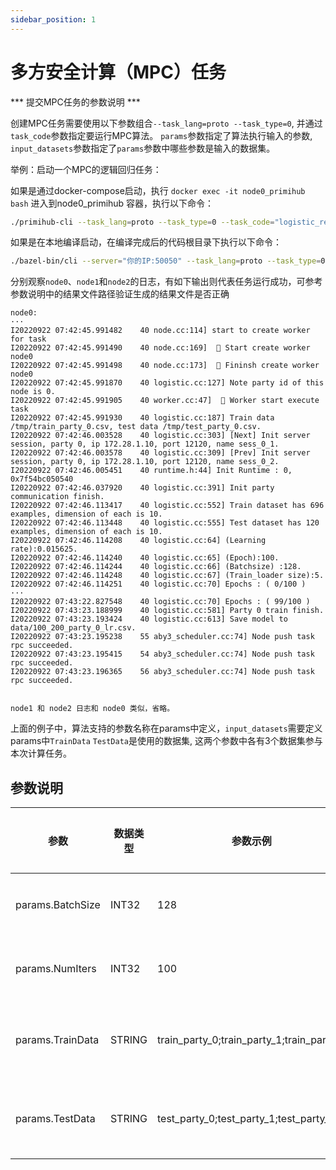 ```yaml
---
sidebar_position: 1
---
```



# 多方安全计算（MPC）任务

*** 提交MPC任务的参数说明 ***

创建MPC任务需要使用以下参数组合`--task_lang=proto --task_type=0`, 并通过`task_code`参数指定要运行MPC算法。
`params`参数指定了算法执行输入的参数, `input_datasets`参数指定了`params`参数中哪些参数是输入的数据集。

举例：启动一个MPC的逻辑回归任务：

如果是通过docker-compose启动，执行 `docker exec -it node0_primihub bash` 进入到node0_primihub 容器，执行以下命令：

```bash
./primihub-cli --task_lang=proto --task_type=0 --task_code="logistic_regression" --params="BatchSize:INT32:0:128,NumIters:INT32:0:100,TrainData:STRING:0:train_party_0;train_party_1;train_party_2,TestData:STRING:0:test_party_0;test_party_1;test_party_2"
```

如果是在本地编译启动，在编译完成后的代码根目录下执行以下命令：

```bash
./bazel-bin/cli --server="你的IP:50050" --task_lang=proto --task_type=0 --task_code="logistic_regression" --params="BatchSize:INT32:0:128,NumIters:INT32:0:100,TrainData:STRING:0:train_party_0;train_party_1;train_party_2,TestData:STRING:0:test_party_0;test_party_1;test_party_2"
```
分别观察`node0`、`node1`和`node2`的日志，有如下输出则代表任务运行成功，可参考参数说明中的结果文件路径验证生成的结果文件是否正确

```
node0:
···
I20220922 07:42:45.991482    40 node.cc:114] start to create worker for task
I20220922 07:42:45.991490    40 node.cc:169]  🤖️ Start create worker node0
I20220922 07:42:45.991498    40 node.cc:173]  🤖️ Fininsh create worker node0
I20220922 07:42:45.991870    40 logistic.cc:127] Note party id of this node is 0.
I20220922 07:42:45.991905    40 worker.cc:47]  🚀 Worker start execute task 
I20220922 07:42:45.991930    40 logistic.cc:187] Train data /tmp/train_party_0.csv, test data /tmp/test_party_0.csv.
I20220922 07:42:46.003528    40 logistic.cc:303] [Next] Init server session, party 0, ip 172.28.1.10, port 12120, name sess_0_1.
I20220922 07:42:46.003578    40 logistic.cc:309] [Prev] Init server session, party 0, ip 172.28.1.10, port 12120, name sess_0_2.
I20220922 07:42:46.005451    40 runtime.h:44] Init Runtime : 0, 0x7f54bc050540
I20220922 07:42:46.037920    40 logistic.cc:391] Init party communication finish.
I20220922 07:42:46.113417    40 logistic.cc:552] Train dataset has 696 examples, dimension of each is 10.
I20220922 07:42:46.113448    40 logistic.cc:555] Test dataset has 120 examples, dimension of each is 10.
I20220922 07:42:46.114208    40 logistic.cc:64] (Learning rate):0.015625.
I20220922 07:42:46.114240    40 logistic.cc:65] (Epoch):100.
I20220922 07:42:46.114244    40 logistic.cc:66] (Batchsize) :128.
I20220922 07:42:46.114248    40 logistic.cc:67] (Train_loader size):5.
I20220922 07:42:46.114251    40 logistic.cc:70] Epochs : ( 0/100 )
···
I20220922 07:43:22.827548    40 logistic.cc:70] Epochs : ( 99/100 )
I20220922 07:43:23.188999    40 logistic.cc:581] Party 0 train finish.
I20220922 07:43:23.193424    40 logistic.cc:613] Save model to data/100_200_party_0_lr.csv.
I20220922 07:43:23.195238    55 aby3_scheduler.cc:74] Node push task rpc succeeded.
I20220922 07:43:23.195415    54 aby3_scheduler.cc:74] Node push task rpc succeeded.
I20220922 07:43:23.196365    56 aby3_scheduler.cc:74] Node push task rpc succeeded.


node1 和 node2 日志和 node0 类似，省略。
```

上面的例子中，算法支持的参数名称在params中定义，`input_datasets`需要定义params中`TrainData` `TestData`是使用的数据集, 这两个参数中各有3个数据集参与本次计算任务。

## 参数说明

| 参数| 数据类型 | 参数示例 | 参数说明
| ---- | ---- | ---- | ---- |
| params.BatchSize | INT32 | 128 | 数据大小 |
| params.NumIters | INT32 | 100 | 迭代次数 |
| params.TrainData | STRING | train_party_0;train_party_1;train_party_2 | 训练数据集 |
| params.TestData | STRING | test_party_0;test_party_1;test_party_2 | 测试数据集 |


